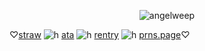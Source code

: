 <p align="center"> <img src="https://komarev.com/ghpvc/?username=angelweep&label=　　herrscherofhuman　🌸　　　&color=fae8ed&style=flat" alt="angelweep" />


♡[straw](https://foretnoir.straw.page) 
![h](https://files.catbox.moe/3yszpn.gifv)
[ata](https://elysianrealmego.atabook.org/)
 ![h](https://files.catbox.moe/3yszpn.gifv) [rentry](https://rentry.co/foretnoir)
![h](https://files.catbox.moe/3yszpn.gifv) [prns.page](https://en.pronouns.page/@foretnoir_)♡
